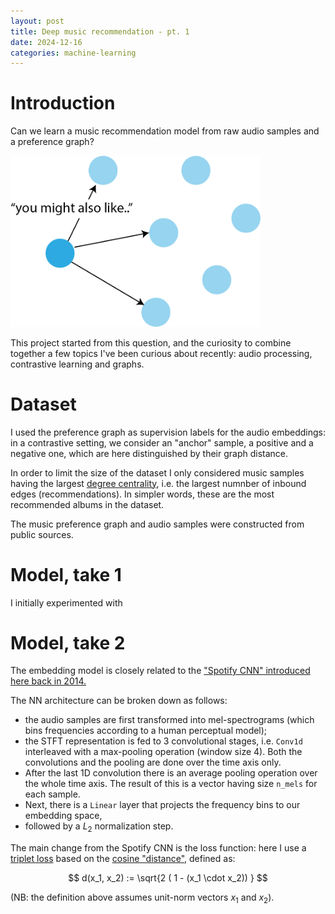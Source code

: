 ```yaml
---
layout: post
title: Deep music recommendation - pt. 1
date: 2024-12-16
categories: machine-learning
---
```



# Introduction 


<!-- ![Preference graph](prefs_graph.png "Preference graph") -->

Can we learn a music recommendation model from raw audio samples and a preference graph?

<img src="/images/prefs_graph.png" width=400/>

This project started from this question, and the curiosity to combine together a few topics I've been curious about recently: audio processing, contrastive learning and graphs.

# Dataset

I used the preference graph as supervision labels for the audio embeddings: in a contrastive setting, we consider an "anchor" sample, a positive and a negative one, which are here distinguished by their graph distance.

In order to limit the size of the dataset I only considered music samples having the largest <a href="https://en.wikipedia.org/wiki/Centrality#Degree_centrality">degree centrality</a>, i.e. the largest numnber of inbound edges (recommendations). In simpler words, these are the most recommended albums in the dataset.

The music preference graph and audio samples were constructed from public sources.


# Model, take 1

I initially experimented with 

# Model, take 2

The embedding model is closely related to the <a href="https://sander.ai/2014/08/05/spotify-cnns.html">"Spotify CNN" introduced here back in 2014.</a>

The NN architecture can be broken down as follows:

* the audio samples are first transformed into mel-spectrograms (which bins frequencies according to a human perceptual model);
* the STFT representation is fed to 3 convolutional stages, i.e. `Conv1d` interleaved with a max-pooling operation (window size 4). Both the convolutions and the pooling are done over the time axis only.
* After the last 1D convolution there is an average pooling operation over the whole time axis. The result of this is a vector having size `n_mels` for each sample.
* Next, there is a `Linear` layer that projects the frequency bins to our embedding space,
* followed by a $L_2$ normalization step.

The main change from the Spotify CNN is the loss function: here I use a <a href="https://pytorch.org/docs/stable/generated/torch.nn.TripletMarginLoss.html">triplet loss</a> based on the <a href="https://en.wikipedia.org/wiki/Cosine_similarity#Cosine_distance">cosine "distance"</a>, defined as:

$$
d(x_1, x_2) := \sqrt{2 ( 1 - (x_1 \cdot x_2)) }
$$

(NB: the definition above assumes unit-norm vectors $x_1$ and $x_2$).
